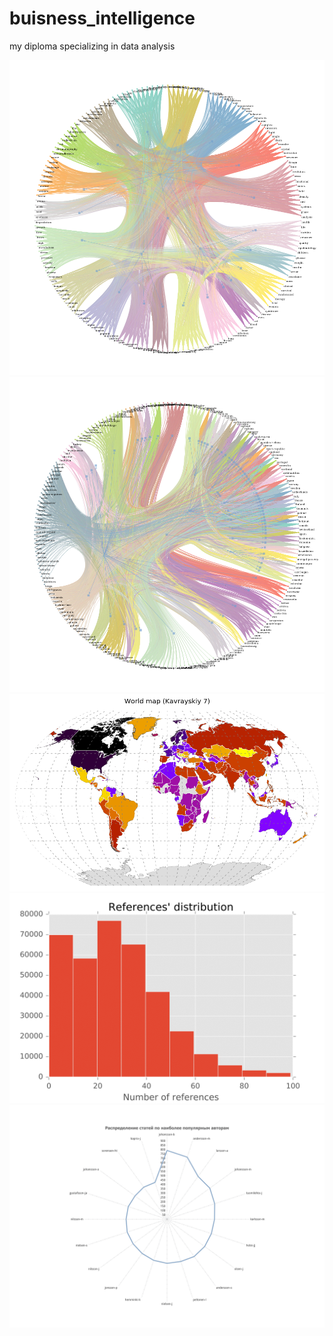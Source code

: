 # buisness_intelligence
my diploma specializing in data analysis

![](data/kclustern.png "keywords clusterization")
![](data/cclustern.png "countries clusterization")
![](data/worldmap.png "cluster-painted worldmap")
![](data/references-1.png "distribution of references count in articles")
![](data/count_article_author-1.png "distribution of authors in articles")
